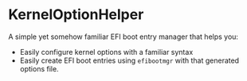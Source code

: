 # KernelOptionHelper

A simple yet somehow familiar EFI boot entry manager that helps you:

- Easily configure kernel options with a familiar syntax
- Easily create EFI boot entries using `efibootmgr` with that generated options file.

